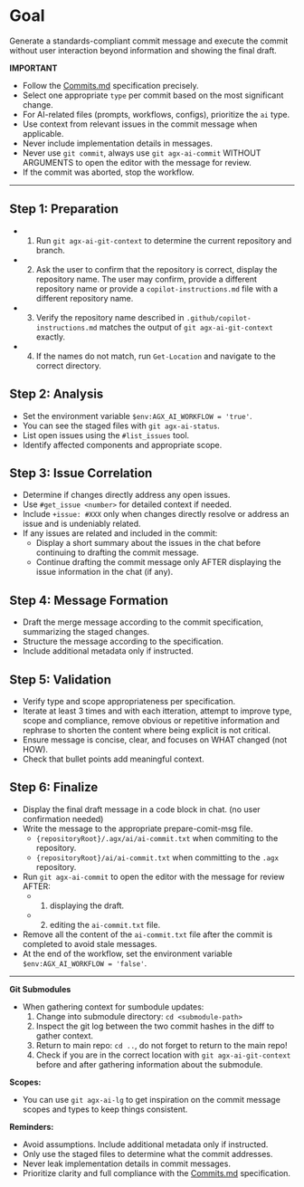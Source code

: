 # Goal
Generate a standards-compliant commit message and execute the commit without user interaction beyond information and showing the final draft.

**IMPORTANT**

- Follow the [Commits.md](../docs/conventions/Commits.md) specification precisely.
- Select one appropriate `type` per commit based on the most significant change.
- For AI-related files (prompts, workflows, configs), prioritize the `ai` type.
- Use context from relevant issues in the commit message when applicable.
- Never include implementation details in messages.
- Never use `git commit`, always use `git agx-ai-commit` WITHOUT ARGUMENTS to open the editor with the message for review.
- If the commit was aborted, stop the workflow.

---

## Step 1: Preparation

- 1. Run `git agx-ai-git-context` to determine the current repository and branch.
- 2. Ask the user to confirm that the repository is correct, display the repository name.
  The user may confirm, provide a different repository name or provide a `copilot-instructions.md` file with a different repository name.
- 3. Verify the repository name described in `.github/copilot-instructions.md` matches the output of `git agx-ai-git-context` exactly.
- 4. If the names do not match, run `Get-Location` and navigate to the correct directory.

## Step 2: Analysis
- Set the environment variable `$env:AGX_AI_WORKFLOW = 'true'`.
- You can see the staged files with `git agx-ai-status`.
- List open issues using the `#list_issues` tool.
- Identify affected components and appropriate scope.

## Step 3: Issue Correlation
- Determine if changes directly address any open issues.
- Use `#get_issue <number>` for detailed context if needed.
- Include `+issue: #XXX` only when changes directly resolve or address an issue and is undeniably related.
- If any issues are related and included in the commit:
  - Display a short summary about the issues in the chat before continuing to drafting the commit message.
  - Continue drafting the commit message only AFTER displaying the issue information in the chat (if any).

## Step 4: Message Formation
- Draft the merge message according to the commit specification, summarizing the staged changes.
- Structure the message according to the specification.
- Include additional metadata only if instructed.

## Step 5: Validation
- Verify type and scope appropriateness per specification.
- Iterate at least 3 times and with each itteration, attempt to improve type, scope and compliance,
remove obvious or repetitive information and rephrase to shorten the content where being explicit is not critical.
- Ensure message is concise, clear, and focuses on WHAT changed (not HOW).
- Check that bullet points add meaningful context.

## Step 6: Finalize
- Display the final draft message in a code block in chat. (no user confirmation needed)
- Write the message to the appropriate prepare-comit-msg file.
    - `{repositoryRoot}/.agx/ai/ai-commit.txt` when commiting to the repository.
    - `{repositoryRoot}/ai/ai-commit.txt` when committing to the `.agx` repository.
- Run `git agx-ai-commit` to open the editor with the message for review AFTER:
    - 1. displaying the draft.
    - 2. editing the `ai-commit.txt` file.
- Remove all the content of the `ai-commit.txt` file after the commit is completed to avoid stale messages.
- At the end of the workflow, set the environment variable `$env:AGX_AI_WORKFLOW = 'false'`.

---

**Git Submodules**
- When gathering context for sumbodule updates:
  1. Change into submodule directory: `cd <submodule-path>`
  2. Inspect the git log between the two commit hashes in the diff to gather context.
  3. Return to main repo: `cd ..`, do not forget to return to the main repo!
  4. Check if you are in the correct location with `git agx-ai-git-context` before and after gathering information about the submodule.

**Scopes:**
- You can use `git agx-ai-lg` to get inspiration on the commit message scopes and types to keep things consistent.

**Reminders:**
- Avoid assumptions. Include additional metadata only if instructed.
- Only use the staged files to determine what the commit addresses.
- Never leak implementation details in commit messages.
- Prioritize clarity and full compliance with the [Commits.md](../../.agx/docs/conventions/Commits.md) specification.
